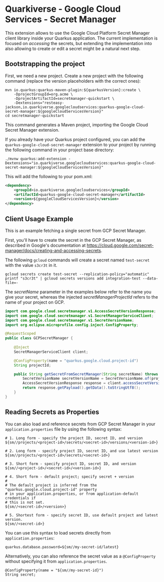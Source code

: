 # Quarkiverse - Google Cloud Services - Secret Manager

This extension allows to use the Google Cloud Platform Secret Manager client library inside your Quarkus application. The current implementation is focused on _accessing_ the secrets, but extending the implementation into also allowing to create or edit a secret might be a natural next step.

## Bootstrapping the project

First, we need a new project. Create a new project with the following command (replace the version placeholders with the correct ones):

```shell script
mvn io.quarkus:quarkus-maven-plugin:${quarkusVersion}:create \
    -DprojectGroupId=org.acme \
    -DprojectArtifactId=secretmanager-quickstart \
    -Dextensions="resteasy-jackson,io.quarkiverse.googlecloudservices:quarkus-google-cloud-secret-manager:${googleCloudServicesVersion}"
cd secretmanager-quickstart
```

This command generates a Maven project, importing the Google Cloud Secret Manager extension.

If you already have your Quarkus project configured, you can add the `quarkus-google-cloud-secret-manager` extension to your project by running the following command in your project base directory:
```shell script
./mvnw quarkus:add-extension -Dextensions="io.quarkiverse.googlecloudservices:quarkus-google-cloud-secret-manager:${googleCloudServicesVersion}"
```

This will add the following to your pom.xml:

```xml
<dependency>
    <groupId>io.quarkiverse.googlecloudservices</groupId>
    <artifactId>quarkus-google-cloud-secret-manager</artifactId>
    <version>${googleCloudServicesVersion}</version>
</dependency>
```

## Client Usage Example

This is an example fetching a single secret from GCP Secret Manager.

First, you'll have to create the secret in the GCP Secret Manager, as described in Google's documentation at https://cloud.google.com/secret-manager/docs/creating-and-accessing-secrets.

The following `gcloud` commands will create a secret named `test-secret` with the value `s3cr3t` in it.

```shell
gcloud secrets create test-secret --replication-policy="automatic"
printf "s3cr3t" | gcloud secrets versions add integration-test --data-file=-
```

The _secretName_ parameter in the examples below refer to the name you give your secret, whereas the injected _secretManagerProjectId_ refers to the name of your project on GCP.

```java
import com.google.cloud.secretmanager.v1.AccessSecretVersionResponse;
import com.google.cloud.secretmanager.v1.SecretManagerServiceClient;
import com.google.cloud.secretmanager.v1.SecretVersionName;
import org.eclipse.microprofile.config.inject.ConfigProperty;

@RequestScoped
public class GCPSecretManager {
    
    @Inject
    SecretManagerServiceClient client;

    @ConfigProperty(name = "quarkus.google.cloud.project-id")
    String projectId;

    public String getSecretFromSecretManager(String secretName) throws IOException {
        SecretVersionName secretVersionName = SecretVersionName.of(projectId, secretName, "latest");
        AccessSecretVersionResponse response = client.accessSecretVersion(secretVersionName);
        return response.getPayload().getData().toStringUtf8();
    }
}
```

## Reading Secrets as Properties

You can also load and reference secrets from GCP Secret Manager in your `application.properties` file by using the following syntax:

```
# 1. Long form - specify the project ID, secret ID, and version
${sm//projects/<project-id>/secrets/<secret-id>/versions/<version-id>}

# 2. Long form - specify project ID, secret ID, and use latest version
${sm//projects/<project-id>/secrets/<secret-id>}

# 3. Short form - specify project ID, secret ID, and version
${sm//<project-id>/<secret-id>/<version-id>}

# 4. Short form - default project; specify secret + version
#
# The default project is inferred from the "quarkus.google.cloud.project-id" property
# in your application.properties, or from application-default credentials if
# this is not set.
${sm//<secret-id>/<version>}

# 5. Shortest form - specify secret ID, use default project and latest version.
${sm//<secret-id>}
```

You can use this syntax to load secrets directly from `application.properties`:

```
quarkus.database.password=${sm//my-secret-id/latest}
```

Alternatively, you can also reference the secret value as a `@ConfigProperty` without specifying it from `application.properties`.

```
@ConfigProperty(name = "${sm//my-secret-id}")
String secret;
```

